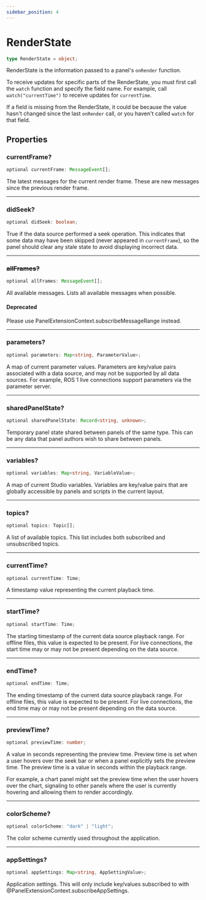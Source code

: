 ```yaml
---
sidebar_position: 4
---
```


# RenderState

```typescript
type RenderState = object;
```

RenderState is the information passed to a panel's `onRender` function.

To receive updates for specific parts of the RenderState, you must first call the `watch` function and specify the field name. For example, call `watch("currentTime")` to receive updates for `currentTime`.

If a field is missing from the RenderState, it could be because the value hasn't changed since the last `onRender` call, or you haven't called `watch` for that field.

## Properties

### currentFrame?

```typescript
optional currentFrame: MessageEvent[];
```

The latest messages for the current render frame. These are new messages since the previous render frame.

---

### didSeek?

```typescript
optional didSeek: boolean;
```

True if the data source performed a seek operation. This indicates that some data may have been skipped (never appeared in `currentFrame`), so the panel should clear any stale state to avoid displaying incorrect data.

---

### ~~allFrames?~~

```typescript
optional allFrames: MessageEvent[];
```

All available messages. Lists all available messages when possible.

#### Deprecated

Please use PanelExtensionContext.subscribeMessageRange instead.

---

### parameters?

```typescript
optional parameters: Map<string, ParameterValue>;
```

A map of current parameter values. Parameters are key/value pairs associated with a data source, and may not be supported by all data sources. For example, ROS 1 live connections support parameters via the parameter server.

---

### sharedPanelState?

```typescript
optional sharedPanelState: Record<string, unknown>;
```

Temporary panel state shared between panels of the same type. This can be any data that panel authors wish to share between panels.

---

### variables?

```typescript
optional variables: Map<string, VariableValue>;
```

A map of current Studio variables. Variables are key/value pairs that are globally accessible by panels and scripts in the current layout.

---

### topics?

```typescript
optional topics: Topic[];
```

A list of available topics. This list includes both subscribed and unsubscribed topics.

---

### currentTime?

```typescript
optional currentTime: Time;
```

A timestamp value representing the current playback time.

---

### startTime?

```typescript
optional startTime: Time;
```

The starting timestamp of the current data source playback range. For offline files, this value is expected to be present. For live connections, the start time may or may not be present depending on the data source.

---

### endTime?

```typescript
optional endTime: Time;
```

The ending timestamp of the current data source playback range. For offline files, this value is expected to be present. For live connections, the end time may or may not be present depending on the data source.

---

### previewTime?

```typescript
optional previewTime: number;
```

A value in seconds representing the preview time. Preview time is set when a user hovers over the seek bar or when a panel explicitly sets the preview time. The preview time is a value in seconds within the playback range.

For example, a chart panel might set the preview time when the user hovers over the chart, signaling to other panels where the user is currently hovering and allowing them to render accordingly.

---

### colorScheme?

```typescript
optional colorScheme: "dark" | "light";
```

The color scheme currently used throughout the application.

---

### appSettings?

```typescript
optional appSettings: Map<string, AppSettingValue>;
```

Application settings. This will only include key/values subscribed to with @PanelExtensionContext.subscribeAppSettings.

